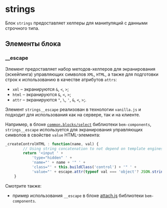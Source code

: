 # strings

Блок `strings` предоставляет хелперы для манипуляций с данными строчного типа. 

## Элементы блока

### __escape

Элемент предоставляет набор методов-хелперов для экранирования (эскейпинга) управляющих символов `XML`, `HTML`, а также для подготовки строк к использованию в качестве атрибутов `attrs`:

* `xml` – экранируются `&`, `<`, `>`;
* `html` – экранируются `&`, `<`, `>`;
* `attr` – экранируются `"`, `\`, `'`, `&`, `<`, `>`;.

Элемент `strings__escape` реализован в технологии `vanilla.js` и подходит для использования как на сервере, так и на клиенте.

Например, в блоке [`common.blocks/select`](https://github.com/bem/bem-components/blob/v2/common.blocks/select/select.js#L237) библиотеки `bem-components`, `strings__escape` используется для экранирования управляющих символов в свойстве `value` HTML-элемента:


```js
_createControlHTML : function(name, val) {
        // Using string concatenation to not depend on template engines
        return '<input ' +
            'type="hidden" ' +
            'name="' + name + '" ' +
            'class="' + this.buildClass('control') + '" ' +
            'value="' + escape.attr(typeof val === 'object'? JSON.stringify(val) : val) + '"/>';
    }
```

Смотрите также:

* пример использования `__escape` в блоке [attach.js](https://github.com/bem/bem-components/blob/v2/common.blocks/attach/attach.js#L83) библиотеки `bem-components`.
